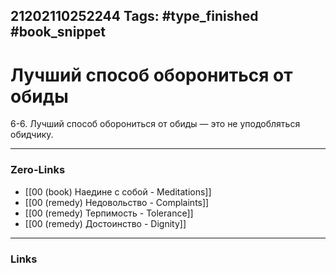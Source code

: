 21202110252244
Tags: #type_finished #book_snippet 
---
# Лучший способ оборониться от обиды

 6-6. Лучший способ оборониться от обиды — это не уподобляться обидчику. 

---
### Zero-Links
 - [[00 (book) Наедине с собой - Meditations]]
 - [[00 (remedy) Недовольство - Complaints]]
 - [[00 (remedy) Терпимость - Tolerance]]
 - [[00 (remedy) Достоинство - Dignity]]
---
### Links
